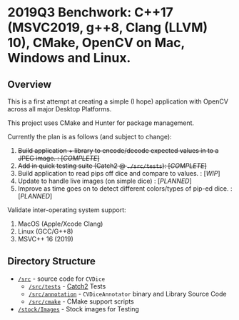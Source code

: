 # 2019Q3 Benchwork: C++17 (MSVC2019, g++8, Clang (LLVM) 10), CMake, OpenCV on Mac, Windows and Linux.

## Overview

This is a first attempt at creating a simple (I hope) application with OpenCV across all major Desktop Platforms.

This project uses CMake and Hunter for package management.

Currently the plan is as follows (and subject to change):

1. ~~Build application + library to encode/decode expected values in to a JPEG image. : \[*COMPLETE*]~~
2. ~~Add in quick testing suite (Catch2 @ `./src/tests`): \[*COMPLETE*]~~
3. Build application to read pips off dice and compare to values. : \[*WIP*]
4. Update to handle live images (on simple dice) : \[*PLANNED*]
5. Improve as time goes on to detect different colors/types of pip-ed dice. : \[*PLANNED*]

Validate inter-operating system support:

1. MacOS (Apple/Xcode Clang)
2. Linux (GCC/G++8)
3. MSVC++ 16 (2019)

## Directory Structure

- [`/src`](./src) - source code for `CVDice`
	- [`/src/tests`](./src/tests) - [Catch2](https://github.com/catchorg/Catch2) Tests
	- [`/src/annotation`](./src/annotation) - `CVDiceAnnotator` binary and Library Source Code
	- [`/src/cmake`](./src/cmake) - CMake support scripts
- [`/stock/Images`](./stock/Images) - Stock images for Testing